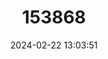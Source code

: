 ---
title: "153868"
category: "Procambarus incilis"
draft: false
date: 2024-02-22 13:03:51
languages:
  English: ["Cut Crayfish"]
---
